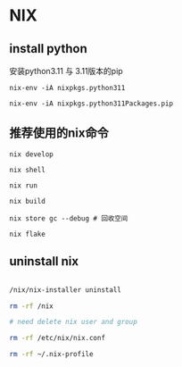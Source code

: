 # NIX

## install python

安装python3.11 与 3.11版本的pip

`nix-env -iA nixpkgs.python311`

`nix-env -iA nixpkgs.python311Packages.pip`


## 推荐使用的nix命令

```
nix develop 

nix shell

nix run

nix build

nix store gc --debug # 回收空间

nix flake

```
## uninstall nix

```bash

/nix/nix-installer uninstall

rm -rf /nix

# need delete nix user and group

rm -rf /etc/nix/nix.conf

rm -rf ~/.nix-profile

```

